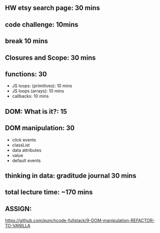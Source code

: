 
## HW etsy search page: 30 mins

## code challenge: 10mins

## break 10 mins

## Closures and Scope: 30 mins

## functions: 30
- JS loops: (primitives): 10 mins
- JS loops (arrays): 10 mins
- callbacks: 10 mins

## DOM: What is it?: 15

## DOM manipulation: 30
- click events
- classList
- data attributes
- value
- default events

## thinking in data: graditude journal 30 mins

## total lecture time: ~170 mins

## ASSIGN:
https://github.com/punchcode-fullstack/9-DOM-manipulation-REFACTOR-TO-VANILLA
